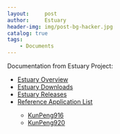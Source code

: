 ```yaml
---
layout:     post
author:     Estuary
header-img: img/post-bg-hacker.jpg
catalog: true
tags:
    - Documents
---
```

Documentation from Estuary Project:
<ul>
        <li><a href="https://open-estuary.github.io/2017/12/12/estuary-overview/" target="_blank">Estuary Overview</a></li>
        <li><a href="https://darmac.github.io/2019/11/13/estuary-download/" target="_blank">Estuary Downloads</a></li>
        <li><a href="https://open-estuary.github.io/2019/09/16/releases/" target="_blank">Estuary Releases</a></li>
        <li><a href="https://open-estuary.github.io/2019/09/16/reference-application-list/" target="_blank">Reference Application List</a></li>
<ul>
        <li><a href="https://open-estuary.github.io/2016/08/30/d05-board/" target="_blank">KunPeng916</a></li>
        <li><a href="https://open-estuary.github.io/2018/07/25/d06-board/" target="_blank">KunPeng920</a></li>
</ul>
</ul>
